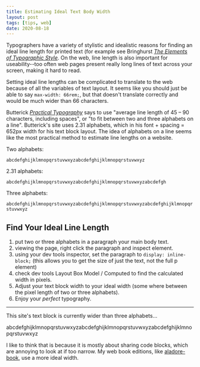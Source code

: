 ```yaml
---
title: Estimating Ideal Text Body Width
layout: post
tags: [tips, web]
date: 2020-08-18
---
```


Typographers have a variety of stylistic and idealistic reasons for finding an ideal line length for printed text (for example see Bringhurst [*The Elements of Typographic Style*](https://en.wikipedia.org/wiki/The_Elements_of_Typographic_Style).
On the web, line length is also important for useability--too often web pages present really long lines of text across your screen, making it hard to read.

Setting ideal line lengths can be complicated to translate to the web because of all the variables of text layout.
It seems like you should just be able to say `max-width: 66rem;`, but that doesn't translate correctly and would be much wider than 66 characters.

Butterick [*Practical Typography*](https://practicaltypography.com/line-length.html) says to use "average line length of 45 – 90 characters, including spaces", or "to fit between two and three alphabets on a line".
Butterick's site uses 2.31 alphabets, which in his font + spacing = 652px width for his text block layout.
The idea of alphabets on a line seems like the most practical method to estimate line lengths on a website.

Two alphabets:

`abcdefghijklmnopqrstuvwxyzabcdefghijklmnopqrstuvwxyz`

2.31 alphabets: 

`abcdefghijklmnopqrstuvwxyzabcdefghijklmnopqrstuvwxyzabcdefgh`

Three alphabets:

`abcdefghijklmnopqrstuvwxyzabcdefghijklmnopqrstuvwxyzabcdefghijklmnopqrstuvwxyz`

## Find Your Ideal Line Length

1. put two or three alphabets in a paragraph your main body text.
2. viewing the page, right click the paragraph and inspect element.
3. using your dev tools inspector, set the paragraph to `display: inline-block;` (this allows you to get the size of just the text, not the full p element)
4. check dev tools Layout Box Model / Computed to find the calculated width in pixels.
5. Adjust your text block width to your ideal width (some where between the pixel length of two or three alphabets).
6. Enjoy your *perfect* typography.

--------------

This site's text block is currently wider than three alphabets...

abcdefghijklmnopqrstuvwxyzabcdefghijklmnopqrstuvwxyzabcdefghijklmnopqrstuvwxyz

I like to think that is because it is mostly about sharing code blocks, which are annoying to look at if too narrow. 
My web book editions, like [aladore-book](https://evanwill.github.io/aladore-book/), use a more ideal width.
